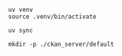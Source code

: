


```shell
uv venv
source .venv/bin/activate
```

```shell
uv sync
```

```shell
mkdir -p ./ckan_server/default
```
